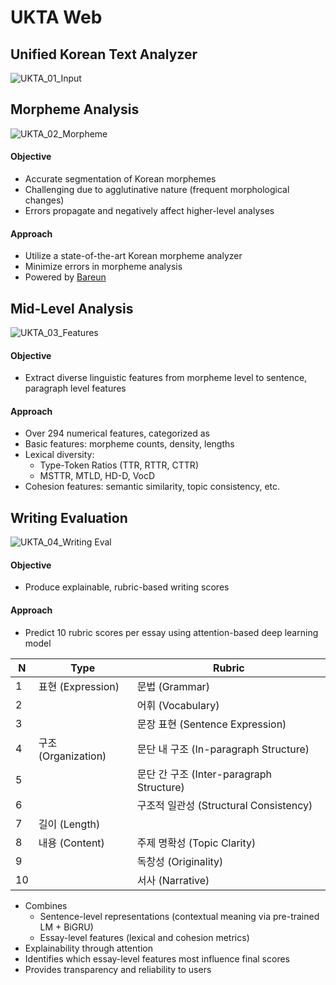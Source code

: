 # UKTA Web  

## Unified Korean Text Analyzer  

![UKTA_01_Input](https://github.com/user-attachments/assets/56540368-836a-47c0-958c-0e2a6099277d) 

## Morpheme Analysis  

![UKTA_02_Morpheme](https://github.com/user-attachments/assets/e36eca01-c0ff-49da-a7ae-07ec3880e209)

#### Objective

- Accurate segmentation of Korean morphemes
- Challenging due to agglutinative nature (frequent morphological changes) 
- Errors propagate and negatively affect higher-level analyses

#### Approach 

- Utilize a state-of-the-art Korean morpheme analyzer
- Minimize errors in morpheme analysis
- Powered by [Bareun](https://bareun.ai/)

## Mid-Level Analysis  

![UKTA_03_Features](https://github.com/user-attachments/assets/275b350f-4a42-4110-9245-1b41e8bbc870)

#### Objective

- Extract diverse linguistic features from morpheme level to sentence, paragraph level features 

#### Approach

- Over 294 numerical features, categorized as
- Basic features: morpheme counts, density, lengths 
- Lexical diversity:
  - Type-Token Ratios (TTR, RTTR, CTTR) 
  - MSTTR, MTLD, HD-D, VocD
- Cohesion features: semantic similarity, topic consistency, etc.

## Writing Evaluation

![UKTA_04_Writing Eval](https://github.com/user-attachments/assets/b6312959-16dc-448f-b0cd-f8d5bc12da45)

#### Objective

- Produce explainable, rubric-based writing scores

#### Approach

- Predict 10 rubric scores per essay using attention-based deep learning model

| N  | Type           | Rubric                     | 
|----|--------------|---------------------------|
| 1  | 표현 (Expression) | 문법 (Grammar)         | 
| 2  | | 어휘 (Vocabulary) |                        
| 3  | | 문장 표현 (Sentence Expression) |  
| 4  | 구조 (Organization) | 문단 내 구조 (In-paragraph Structure) |
| 5  |                 | 문단 간 구조 (Inter-paragraph Structure) |
| 6  |                 | 구조적 일관성 (Structural Consistency) |
| 7  | 길이 (Length)   |                         | 
| 8  | 내용 (Content)  | 주제 명확성 (Topic Clarity) |
| 9  | | 독창성 (Originality) |   
| 10 | | 서사 (Narrative) |   
  
- Combines
  - Sentence-level representations (contextual meaning via pre-trained LM + BiGRU)
  - Essay-level features (lexical and cohesion metrics) 
- Explainability through attention 
- Identifies which essay-level features most influence final scores 
- Provides transparency and reliability to users 
